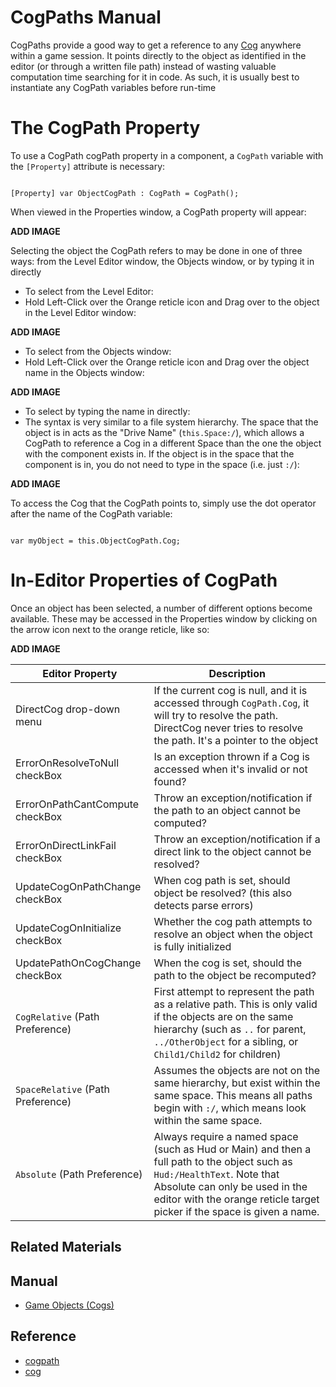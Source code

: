 # CogPaths Manual

CogPaths provide a good way to get a reference to any [Cog](https://plasmaengine.github.io/PlasmaDocs/Plasma1/Editor/architecture/cogs.markdown) anywhere within a game session. It points directly to the object as identified in the editor (or through a written file path) instead of wasting valuable computation time searching for it in code.  As such, it is usually best to instantiate any CogPath variables before run-time

# The CogPath Property

To use a CogPath cogPath property in a component, a `CogPath` variable with the `[Property]` attribute is necessary:

<pre><code class="language-csharp">
[Property] var ObjectCogPath : CogPath = CogPath();
</code></pre>
When viewed in the Properties window, a CogPath property will appear:



**ADD IMAGE**


Selecting the object the CogPath refers to may be done in one of three ways: from the Level Editor window, the Objects window, or by typing it in directly
- To select from the Level Editor:
- Hold Left-Click over the Orange reticle icon and Drag over to the object in the Level Editor window:



**ADD IMAGE**



- To select from the Objects window:
- Hold Left-Click over the Orange reticle icon and Drag over the object name in the Objects window:



**ADD IMAGE**



- To select by typing the name in directly:
- The syntax is very similar to a file system hierarchy. The space that the object is in acts as the "Drive Name" (`this.Space:/`), which allows a CogPath to reference a Cog in a different Space than the one the object with the component exists in. If the object is in the space that the component is in, you do not need to type in the space (i.e. just `:/`):



**ADD IMAGE**



To access the Cog that the CogPath points to, simply use the dot operator after the name of the CogPath variable:

<pre><code class="language-csharp">
var myObject = this.ObjectCogPath.Cog;
</code></pre>

# In-Editor Properties of CogPath

Once an object has been selected, a number of different options become available. These may be accessed in the Properties window by clicking on the arrow icon next to the orange reticle, like so:



**ADD IMAGE**



| Editor Property              | Description                                                           |
|------------------------------|-----------------------------------------------------------------------|
| DirectCog drop-down menu  | If the current cog is null, and it is accessed through `CogPath.Cog`, it will try to resolve the path. DirectCog never tries to resolve the path. It's a pointer to the object |
| ErrorOnResolveToNull checkBox | Is an exception thrown if a Cog is accessed when it's invalid or not found? |
| ErrorOnPathCantCompute checkBox       | Throw an exception/notification if the path to an object cannot be computed? |
| ErrorOnDirectLinkFail checkBox        | Throw an exception/notification if a direct link to the object cannot be resolved? |
| UpdateCogOnPathChange checkBox  | When cog path is set, should object be resolved? (this also detects parse errors) |
| UpdateCogOnInitialize checkBox        | Whether the cog path attempts to resolve an object when the object is fully initialized |
| UpdatePathOnCogChange checkBox  | When the cog is set, should the path to the object be recomputed? |
| `CogRelative` (Path Preference) | First attempt to represent the path as a relative path. This is only valid if the objects are on the same hierarchy (such as `..` for parent, `../OtherObject` for a sibling, or `Child1/Child2` for children) |
| `SpaceRelative` (Path Preference) | Assumes the objects are not on the same hierarchy, but exist within the same space. This means all paths begin with `:/`, which means look within the same space. |
| `Absolute` (Path Preference)   | Always require a named space (such as Hud or Main) and then a full path to the object such as `Hud:/HealthText`. Note that Absolute can only be used in the editor with the orange reticle target picker if the space is given a name. |

## Related Materials
## Manual
- [Game Objects (Cogs)](https://plasmaengine.github.io/PlasmaDocs/Plasma1/Editor/architecture/cogs/gameobjectsconcept.markdown)

## Reference
- [cogpath](https://github.com/PlasmaEngine/PlasmaDocs/tree/master/docs/C%2B%2B/code_reference/class_reference/cogpath.markdown)
- [cog](https://github.com/PlasmaEngine/PlasmaDocs/tree/master/docs/C%2B%2B/code_reference/class_reference/cog.markdown)

 

 